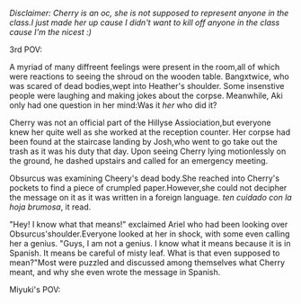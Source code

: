 _Disclaimer: Cherry is an oc, she is not supposed to represent anyone in the class.I just made her up cause I didn't want to kill off anyone in the class cause I'm the nicest :)_

3rd POV:

  A myriad of many diffreent feelings were present in the room,all of which were reactions to seeing the shroud on the wooden table. Bangxtwice, who was scared of dead bodies,wept into Heather's shoulder. Some insenstive people were laughing and making jokes about the corpse. Meanwhile, Aki only had one question in her mind:Was it _her_ who did it?
  
  Cherry was not an official part of the Hillyse Assiociation,but everyone knew her quite well as she worked at the reception counter. Her corpse had been found at the staircase landing by Josh,who went to go take out the trash as it was his duty that day. Upon seeing Cherry lying motionlessly on the ground, he dashed upstairs and called for an emergency meeting.
  
  Obsurcus was examining Cheery's dead body.She reached into Cherry's pockets to find a piece of crumpled paper.However,she could not decipher the message on it as it was written in a foreign language. _ten cuidado con la hoja brumosa_, it read.
  
  "Hey! I know what that means!" exclaimed Ariel who had been looking over Obsurcus'shoulder.Everyone looked at her in shock, with some even calling her a genius. "Guys, I am not a genius. I  know what it means because it is in Spanish. It means be careful of misty leaf. What is that even supposed to mean?"Most were puzzled and discussed among themselves what Cherry meant, and why she even wrote the message in Spanish.
  
Miyuki's POV:
  
